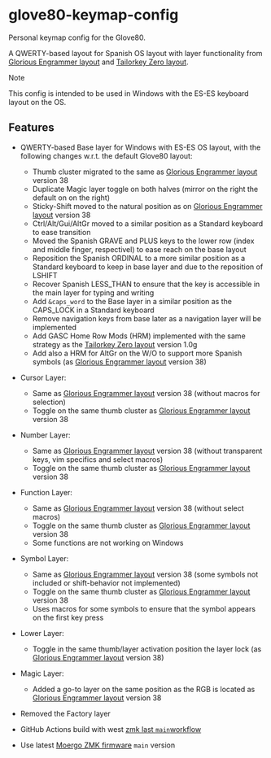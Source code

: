# glove80-keymap-config

Personal keymap config for the Glove80.

A QWERTY-based layout for Spanish OS layout with layer functionality from [Glorious Engrammer layout] and [Tailorkey Zero layout].

> [!NOTE]
> This config is intended to be used in Windows with the ES-ES keyboard layout on the OS.

## Features

- QWERTY-based Base layer for Windows with ES-ES OS layout, with the following changes w.r.t. the default Glove80 layout:

  - Thumb cluster migrated to the same as [Glorious Engrammer layout] version 38
  - Duplicate Magic layer toggle on both halves (mirror on the right the default on on the right)
  - Sticky-Shift moved to the natural position as on [Glorious Engrammer layout] version 38
  - Ctrl/Alt/Gui/AltGr moved to a similar position as a Standard keyboard to ease transition
  - Moved the Spanish GRAVE and PLUS keys to the lower row (index and middle finger, respectivel) to ease reach on the base layout
  - Reposition the Spanish ORDINAL to a more similar position as a Standard keyboard to keep in base layer and due to the reposition of LSHIFT
  - Recover Spanish LESS_THAN to ensure that the key is accessible in the main layer for typing and writing
  - Add `&caps_word` to the Base layer in a similar position as the CAPS_LOCK in a Standard keyboard
  - Remove navigation keys from base later as a navigation layer will be implemented
  - Add GASC Home Row Mods (HRM) implemented with the same strategy as the [Tailorkey Zero layout] version 1.0g
  - Add also a HRM for AltGr on the W/O to support more Spanish symbols (as [Glorious Engrammer layout] version 38)

- Cursor Layer:

  - Same as [Glorious Engrammer layout] version 38 (without macros for selection)
  - Toggle on the same thumb cluster as [Glorious Engrammer layout] version 38

- Number Layer:

  - Same as [Glorious Engrammer layout] version 38 (without transparent keys, vim specifics and select macros)
  - Toggle on the same thumb cluster as [Glorious Engrammer layout] version 38

- Function Layer:

  - Same as [Glorious Engrammer layout] version 38 (without select macros)
  - Toggle on the same thumb cluster as [Glorious Engrammer layout] version 38
  - Some functions are not working on Windows

- Symbol Layer:

  - Same as [Glorious Engrammer layout] version 38 (some symbols not included or shift-behavior not implemented)
  - Toggle on the same thumb cluster as [Glorious Engrammer layout] version 38
  - Uses macros for some symbols to ensure that the symbol appears on the first key press

- Lower Layer:

  - Toggle in the same thumb/layer activation position the layer lock (as [Glorious Engrammer layout] version 38)

- Magic Layer:

  - Added a go-to layer on the same position as the RGB is located as [Glorious Engrammer layout] version 38

- Removed the Factory layer

- GitHub Actions build with west [zmk last `main`workflow](https://github.com/zmkfirmware/zmk/blob/main/.github/workflows/build.yml)
- Use latest [Moergo ZMK firmware](https://github.com/moergo-sc/zmk) `main` version

[Glorious Engrammer layout]: https://sunaku.github.io/moergo-glove80-keyboard.html
[Tailorkey Zero layout]: https://sites.google.com/view/keyboards/glove80_tailorkey
